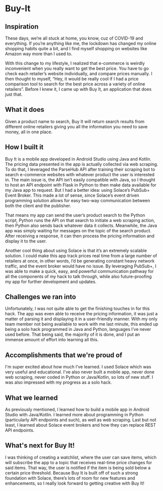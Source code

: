 # Buy-It

## Inspiration
These days, we’re all stuck at home, you know, cuz of COVID-19 and everything. 
If you’re anything like me, the lockdown has changed my online shopping habits quite a bit, and I find myself shopping on websites like Amazon way more than I used to.

With this change to my lifestyle, I realized that e-commerce is weirdly inconvenient when you really want to get the best price. You have to go check each retailer’s website individually, and compare prices manually. I then thought to myself, “Hey, it would be really cool if I had a price comparison tool to search for the best price across a variety of online retailers”. Before I knew it, I came up with Buy It, an application that does just that.

## What it does
Given a product name to search, Buy It will return search results from different online retailers giving you all the information you need to save money, all in one place.

## How I built it
Buy It is a mobile app developed in Android Studio using Java and Kotlin. The pricing data presented in the app is actually collected via web scraping. To do that, I leveraged the ParseHub API after training their scraping bot to search e-commerce websites with whatever product the user is interested in. The main issue is, the API isn’t easily compatible with Java, so I thought to host an API endpoint with Flask in Python to then make data available for my Java app to request. But I had a better idea: using Solace’s PubSub+ Event Broker. This made a lot of sense, since Solace’s event driven programming solution allows for easy two-way communication between both the client and the publisher. 

That means my app can send the user’s product search to the Python script, Python runs the API on that search to initiate a web scraping action, then Python also sends back whatever data it collects. Meanwhile, the Java app was simply waiting for messages on the topic of the search product. After receiving a response, it can then process the pricing information and display it to the user.

Another cool thing about using Solace is that it’s an extremely scalable solution. I could make this app track prices real time from a large number of retailers at once, in other words, I’d be generating constant heavy network traffic, and the event broker would have no issue. By leveraging PubSub+, I was able to make a quick, easy, and powerful communication pathway for all the components of my hack to talk through, while also future-proofing my app for further development and updates.

## Challenges we ran into
Unfortunately, I was not quite able to get the finishing touches in for this hack. The app was even able to receive the pricing information, it was just a matter of parsing it and displaying it in a user-friendly manner. With my only team member not being available to work with me last minute, this ended up being a solo hack programmed in Java and Python, languages I’ve never used before. That being said, the majority of it is done, and I put an immense amount of effort into learning all this.

## Accomplishments that we're proud of
I'm super excited about how much I've learned. I used Solace which was very useful and educational. I've also never built a mobile app, never done web scraping, never coded in Python or Java/Kotlin, so lots of new stuff. I was also impressed with my progress as a solo hack.

## What we learned
As previously mentioned, I learned how to build a mobile app in Android Studio with Java/Kotlin. I learned more about programming in Python (particularly API endpoints and such), as well as web scraping. Last but not least, I learned about Solace event brokers and how they can replace REST API endpoints.

## What's next for Buy It!
I was thinking of creating a watchlist, where the user can save items, which will subscribe the app to a topic that receives real-time price changes for said items. That way, the user is notified if the item is being sold below a certain price threshold. Because Buy It is built off of such a strong foundation with Solace, there’s lots of room for new features and enhancements, so I really look forward to getting creative with Buy It!
